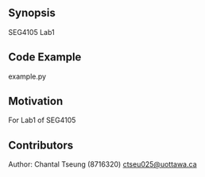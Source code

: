 ## Synopsis

SEG4105 Lab1

## Code Example

example.py

## Motivation

For Lab1 of SEG4105


## Contributors

Author: Chantal Tseung (8716320)
ctseu025@uottawa.ca